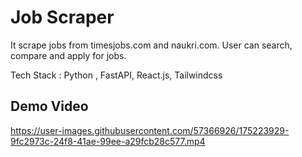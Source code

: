 # Job Scraper
It scrape jobs from timesjobs.com and naukri.com. User can search, compare and apply for jobs.

Tech Stack : Python , FastAPI, React.js, Tailwindcss

## Demo Video





https://user-images.githubusercontent.com/57366926/175223929-9fc2973c-24f8-41ae-99ee-a29fcb28c577.mp4

